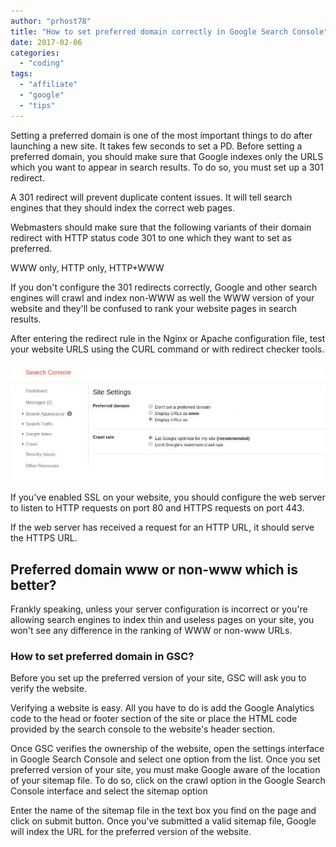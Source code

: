 ```yaml
---
author: "prhost78"
title: "How to set preferred domain correctly in Google Search Console"
date: 2017-02-06
categories: 
  - "coding"
tags: 
  - "affiliate"
  - "google"
  - "tips"
---
```


Setting a preferred domain is one of the most important things to do after launching a new site. It takes few seconds to set a PD. Before setting a preferred domain, you should make sure that Google indexes only the URLS which you want to appear in search results. To do so, you must set up a 301 redirect.

A 301 redirect will prevent duplicate content issues. It will tell search engines that they should index the correct web pages.

Webmasters should make sure that the following variants of their domain redirect with HTTP status code 301 to one which they want to set as preferred.

WWW only, HTTP only, HTTP+WWW

If you don't configure the 301 redirects correctly, Google and other search engines will crawl and index non-WWW as well the WWW version of your website and they'll be confused to rank your website pages in search results.

After entering the redirect rule in the Nginx or Apache configuration file, test your website URLS using the CURL command or with redirect checker tools.

![preferred domain google search console](images/preferred-domain.jpg)

If you've enabled SSL on your website, you should configure the web server to listen to HTTP requests on port 80 and HTTPS requests on port 443.

If the web server has received a request for an HTTP URL, it should serve the HTTPS URL.

## Preferred domain www or non-www which is better?

Frankly speaking, unless your server configuration is incorrect or you're allowing search engines to index thin and useless pages on your site, you won't see any difference in the ranking of WWW or non-www URLs.

### How to set preferred domain in GSC?

Before you set up the preferred version of your site, GSC will ask you to verify the website.

Verifying a website is easy. All you have to do is add the Google Analytics code to the head or footer section of the site or place the HTML code provided by the search console to the website's header section.

Once GSC verifies the ownership of the website, open the settings interface in Google Search Console and select one option from the list. Once you set preferred version of your site, you must make Google aware of the location of your sitemap file. To do so, click on the crawl option in the Google Search Console interface and select the sitemap option

Enter the name of the sitemap file in the text box you find on the page and click on submit button. Once you've submitted a valid sitemap file, Google will index the URL for the preferred version of the website.
